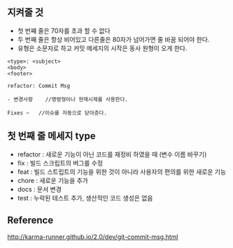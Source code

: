 ## 지켜줄 것
- 첫 번쨰 줄은 70자를 초과 할 수 없다
- 두 번째 줄은 항상 비어있고 다른줄은 80자가 넘어가면 줄 바꿈 되어야 한다.
- 유형은 소문자로 하고 커밋 메세지의 시작은 동사 원형이 오게 한다.

```
<type>: <subject>
<body>
<footer>
```
  
```
refactor: Commit Msg

- 변경사항    //명령형이나 현재시제를 사용한다.

Fixes ~   //이슈를 자동으로 닫아준다.
```
  
## 첫 번째 줄 메세지 type  
- refactor : 새로운 기능이 아닌 코드를 재정비 하였을 때 (변수 이름 바꾸기)  
- fix : 빌드 스크립트의 버그를 수정  
- feat : 빌드 스트립트의 기능을 위한 것이 아니라 사용자의 편의를 위한 새로운 기능  
- chore : 새로운 기능을 추가  
- docs : 문서 변경  
- test : 누락된 테스트 추가, 생산적인 코드 생성은 없음  
  

## Reference

http://karma-runner.github.io/2.0/dev/git-commit-msg.html
